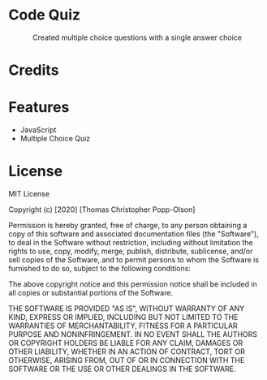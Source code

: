 <h1>Code Quiz</h1>


<ul>
    <ol>Created multiple choice questions with a single answer choice</ol>
   
</ul>

<h1>Credits<h1>





<h1>Features</h1>

<ul>
    <li>JavaScript</li>
    <li>Multiple Choice Quiz</li>
   
</ul>

<h1>License</H1>

MIT License

Copyright (c) [2020] [Thomas Christopher Popp-Olson]

Permission is hereby granted, free of charge, to any person obtaining a copy
of this software and associated documentation files (the "Software"), to deal
in the Software without restriction, including without limitation the rights
to use, copy, modify, merge, publish, distribute, sublicense, and/or sell
copies of the Software, and to permit persons to whom the Software is
furnished to do so, subject to the following conditions:

The above copyright notice and this permission notice shall be included in all
copies or substantial portions of the Software.

THE SOFTWARE IS PROVIDED "AS IS", WITHOUT WARRANTY OF ANY KIND, EXPRESS OR
IMPLIED, INCLUDING BUT NOT LIMITED TO THE WARRANTIES OF MERCHANTABILITY,
FITNESS FOR A PARTICULAR PURPOSE AND NONINFRINGEMENT. IN NO EVENT SHALL THE
AUTHORS OR COPYRIGHT HOLDERS BE LIABLE FOR ANY CLAIM, DAMAGES OR OTHER
LIABILITY, WHETHER IN AN ACTION OF CONTRACT, TORT OR OTHERWISE, ARISING FROM,
OUT OF OR IN CONNECTION WITH THE SOFTWARE OR THE USE OR OTHER DEALINGS IN THE
SOFTWARE.

